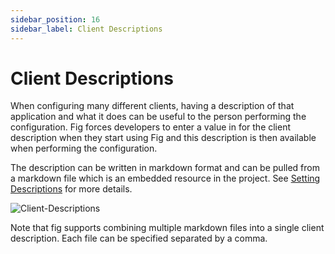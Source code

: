 ```yaml
---
sidebar_position: 16
sidebar_label: Client Descriptions
---
```


# Client Descriptions

When configuring many different clients, having a description of that application and what it does can be useful to the person performing the configuration. Fig forces developers to enter a value in for the client description when they start using Fig and this description is then available when performing the configuration.

The description can be written in markdown format and can be pulled from a markdown file which is an embedded resource in the project. See [Setting Descriptions](http://www.figsettings.com/docs/features/settings-management/setting-descriptions) for more details.

![Client-Descriptions](./img/client-descriptions.png)

Note that fig supports combining multiple markdown files into a single client description. Each file can be specified separated by a comma.

